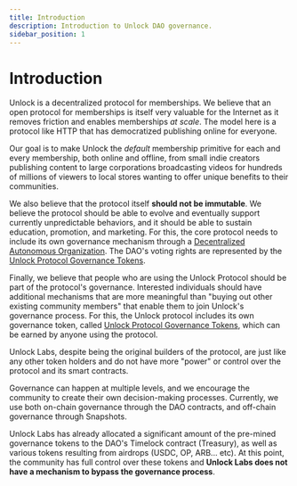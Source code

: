 ```yaml
---
title: Introduction
description: Introduction to Unlock DAO governance.
sidebar_position: 1
---
```


# Introduction

Unlock is a decentralized protocol for memberships. We believe that an open protocol for memberships is itself very valuable for the Internet as it removes friction and enables memberships _at scale_. The model here is a protocol like HTTP that has democratized publishing online for everyone.

Our goal is to make Unlock the _default_ membership primitive for each and every membership, both online and offline, from small indie creators publishing content to large corporations broadcasting videos for hundreds of millions of viewers to local stores wanting to offer unique benefits to their communities.

We also believe that the protocol itself **should not be immutable**. We believe the protocol should be able to evolve and eventually support currently unpredictable behaviors, and it should be able to sustain education, promotion, and marketing. For this, the core protocol needs to include its own governance mechanism through a [Decentralized Autonomous Organization](./unlock-dao). The DAO's voting rights are represented by the [Unlock Protocol Governance Tokens](./unlock-dao-tokens.mdx).

Finally, we believe that people who are using the Unlock Protocol should be part of the protocol's governance. Interested individuals should have additional mechanisms that are more meaningful than "buying out other existing community members" that enable them to join Unlock's governance process. For this, the Unlock protocol includes its own governance token, called [Unlock Protocol Governance Tokens](./unlock-dao-tokens.mdx), which can be earned by anyone using the protocol.

Unlock Labs, despite being the original builders of the protocol, are just like any other token holders and do not have more "power" or control over the protocol and its smart contracts.

Governance can happen at multiple levels, and we encourage the community to create their own decision-making processes. Currently, we use both on-chain governance through the DAO contracts, and off-chain governance through Snapshots.

Unlock Labs has already allocated a significant amount of the pre-mined governance tokens to the DAO's Timelock contract (Treasury), as well as various tokens resulting from airdrops (USDC, OP, ARB... etc). At this point, the community has full control over these tokens and **Unlock Labs does not have a mechanism to bypass the governance process**.
